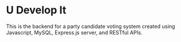 # U Develop It
This is the backend for a party candidate voting system created using Javascript, MySQL, Express.js server, and RESTful APIs.
